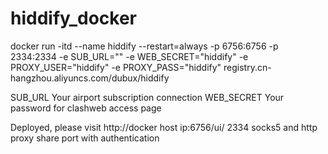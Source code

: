 # hiddify_docker
docker run -itd --name hiddify --restart=always -p 6756:6756 -p 2334:2334 -e SUB_URL="" -e WEB_SECRET="hiddify" -e PROXY_USER="hiddify" -e PROXY_PASS="hiddify" registry.cn-hangzhou.aliyuncs.com/dubux/hiddify


SUB_URL Your airport subscription connection
WEB_SECRET Your password for clashweb access page


Deployed, please visit http://docker host ip:6756/ui/ 
2334 socks5 and http proxy share port with authentication
